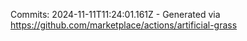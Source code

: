Commits: 2024-11-11T11:24:01.161Z - Generated via https://github.com/marketplace/actions/artificial-grass
<br>
